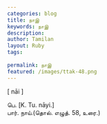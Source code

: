 ```yaml
---
categories: blog
title: நாஇ
keywords: நாஇ
description: 
author: Tamilan
layout: Ruby
tags: 
 
permalink: நாஇ
featured: /images/ttak-48.png
---
```

  
[ nāi ]  
  
பெ. [K. Tu. nāyi.]  
பார். நாய்.(தொல். எழுத். 58, உரை.)